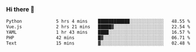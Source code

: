 ### Hi there 👋

<!--START_SECTION:waka-->

```txt
Python             5 hrs 4 mins    ████████████░░░░░░░░░░░░░   48.55 %
Vue.js             2 hrs 21 mins   █████▓░░░░░░░░░░░░░░░░░░░   22.54 %
YAML               1 hr 43 mins    ████░░░░░░░░░░░░░░░░░░░░░   16.57 %
PHP                42 mins         █▓░░░░░░░░░░░░░░░░░░░░░░░   06.71 %
Text               15 mins         ▓░░░░░░░░░░░░░░░░░░░░░░░░   02.48 %
```

<!--END_SECTION:waka-->

<!--
**Jonas-VanHaeken/Jonas-VanHaeken** is a ✨ _special_ ✨ repository because its `README.md` (this file) appears on your GitHub profile.

Here are some ideas to get you started:

- 🔭 I’m currently working on ...
- 🌱 I’m currently learning ...
- 👯 I’m looking to collaborate on ...
- 🤔 I’m looking for help with ...
- 💬 Ask me about ...
- 📫 How to reach me: ...
- 😄 Pronouns: ...
- ⚡ Fun fact: ...
-->
